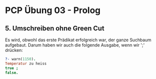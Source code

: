 # PCP Übung 03 - Prolog

## 5. Umschreiben ohne Green Cut
Es wird, obwohl das erste Prädikat erfolgreich war, der ganze Suchbaum aufgebaut. Darum haben wir auch die folgende Ausgabe, wenn wir ';' drücken:

```prolog
?- warn(1150).
Temperatur zu heiss
true ;
false.
```